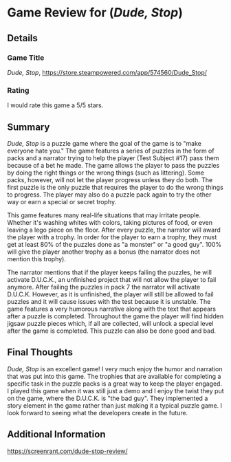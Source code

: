 # Game Review for (_Dude, Stop_)

## Details

### Game Title
_Dude, Stop_, https://store.steampowered.com/app/574560/Dude_Stop/

### Rating
I would rate this game a 5/5 stars.

## Summary
_Dude, Stop_ is a puzzle game where the goal of the game is to "make everyone hate you." The game features a series of puzzles in the form of packs and a narrator trying to help the player (Test Subject #17) pass them because of a bet he made. The game allows the player to pass the puzzles by doing the right things or the wrong things (such as littering). Some packs, however, will not let the player progress unless they do both. The first puzzle is the only puzzle that requires the player to do the wrong things to progress. The player may also do a puzzle pack again to try the other way or earn a special or secret trophy.

This game features many real-life situations that may irritate people. Whether it's washing whites with colors, taking pictures of food, or even leaving a lego piece on the floor. After every puzzle, the narrator will award the player with a trophy. In order for the player to earn a trophy, they must get at least 80% of the puzzles done as "a monster" or "a good guy". 100% will give the player another trophy as a bonus (the narrator does not mention this trophy).

The narrator mentions that if the player keeps failing the puzzles, he will activate D.U.C.K., an unfinished project that will not allow the player to fail anymore. After failing the puzzles in pack 7 the narrator will activate D.U.C.K. However, as it is unfinished, the player will still be allowed to fail puzzles and it will cause issues with the test because it is unstable. The game features a very humorous narrative along with the text that appears after a puzzle is completed. Throughout the game the player will find hidden jigsaw puzzle pieces which, if all are collected, will unlock a special level after the game is completed. This puzzle can also be done good and bad.

## Final Thoughts
_Dude, Stop_ is an excellent game! I very much enjoy the humor and narration that was put into this game. The trophies that are available for completing a specific task in the puzzle packs is a great way to keep the player engaged. I played this game when it was still just a demo and I enjoy the twist they put on the game, where the D.U.C.K. is "the bad guy". They implemented a story element in the game rather than just making it a typical puzzle game. I look forward to seeing what the developers create in the future.

## Additional Information
https://screenrant.com/dude-stop-review/
